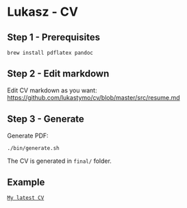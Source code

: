 # Lukasz - CV

## Step 1 - Prerequisites

```
brew install pdflatex pandoc
```

## Step 2 - Edit markdown

Edit CV markdown as you want: https://github.com/lukastymo/cv/blob/master/src/resume.md

## Step 3 - Generate

Generate PDF:

```
./bin/generate.sh
```

The CV is generated in `final/` folder.

## Example

[`My latest CV`][cv]

[cv]: https://github.com/lukastymo/markdown-cv/blob/master/final/resume.pdf

